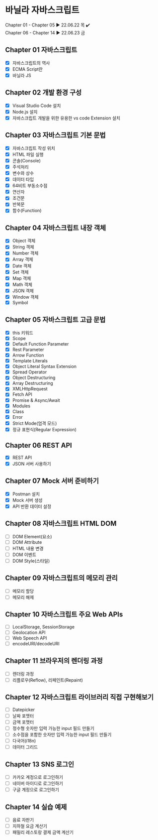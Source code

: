 # 바닐라 자바스크립트

Chapter 01 - Chapter 05 ▶ 22.06.22 목 ✔️  
Chapter 06 - Chapter 14 ▶ 22.06.23 금

## Chapter 01 자바스크립트

-   [x] 자바스크립트의 역사
-   [x] ECMA Script란
-   [x] 바닐라 JS

## Chapter 02 개발 환경 구성

-   [x] Visual Studio Code 설치
-   [x] Node.js 설치
-   [x] 자바스크립트 개발을 위한 유용한 vs code Extension 설치

## Chapter 03 자바스크립트 기본 문법

-   [x] 자바스크립트 작성 위치
-   [x] HTML 파일 실행
-   [x] 콘솔(Console)
-   [x] 주석처리
-   [x] 변수와 상수
-   [x] 데이터 타입
-   [x] 64비트 부동소수점
-   [x] 연산자
-   [x] 조건문
-   [x] 반복문
-   [x] 함수(Function)

## Chapter 04 자바스크립트 내장 객체

-   [x] Object 객체
-   [x] String 객체
-   [x] Number 객체
-   [x] Array 객체
-   [x] Date 객체
-   [x] Set 객체
-   [x] Map 객체
-   [x] Math 객체
-   [x] JSON 객체
-   [x] Window 객체
-   [x] Symbol

## Chapter 05 자바스크립트 고급 문법

-   [x] this 키워드
-   [x] Scope
-   [x] Default Function Parameter
-   [x] Rest Parameter
-   [x] Arrow Function
-   [x] Template Literals
-   [x] Object Literal Syntax Extension
-   [x] Spread Operator
-   [x] Object Destructuring
-   [x] Array Destructuring
-   [x] XMLHttpRequest
-   [x] Fetch API
-   [x] Promise & Async/Await
-   [x] Modules
-   [x] Class
-   [x] Error
-   [x] Strict Mode(엄격 모드)
-   [x] 정규 표현식(Regular Expression)

## Chapter 06 REST API

-   [x] REST API
-   [x] JSON 서버 사용하기

## Chapter 07 Mock 서버 준비하기

-   [x] Postman 설치
-   [x] Mock 서버 생성
-   [x] API 반환 데이터 설정

## Chapter 08 자바스크립트 HTML DOM

-   [ ] DOM Element(요소)
-   [ ] DOM Attribute
-   [ ] HTML 내용 변경
-   [ ] DOM 이벤트
-   [ ] DOM Style(스타일)

## Chapter 09 자바스크립트의 메모리 관리

-   [ ] 메모리 할당
-   [ ] 메모리 해제

## Chapter 10 자바스크립트 주요 Web APIs

-   [ ] LocalStorage, SessionStorage
-   [ ] Geolocation API
-   [ ] Web Speech API
-   [ ] encodeURI/decodeURI

## Chapter 11 브라우저의 렌더링 과정

-   [ ] 렌더링 과정
-   [ ] 리플로우(Reflow), 리페인트(Repaint)

## Chapter 12 자바스크립트 라이브러리 직접 구현해보기

-   [ ] Datepicker
-   [ ] 날짜 포맷터
-   [ ] 금액 포맷터
-   [ ] 정수형 숫자만 입력 가능한 input 필드 만들기
-   [ ] 소수점을 포함한 숫자만 입력 가능한 input 필드 만들기
-   [ ] 다국어(i18n)
-   [ ] 데이터 그리드

## Chapter 13 SNS 로그인

-   [ ] 카카오 계정으로 로그인하기
-   [ ] 네이버 아이디로 로그인하기
-   [ ] 구글 계정으로 로그인하기

## Chapter 14 실습 예제

-   [ ] 음료 자판기
-   [ ] 지하철 요금 계산기
-   [ ] 패밀리 레스토랑 결제 금액 계산기

